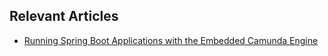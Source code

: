 ## Relevant Articles

- [Running Spring Boot Applications with the Embedded Camunda Engine](https://www.baeldung.com/spring-boot-embedded-camunda)

